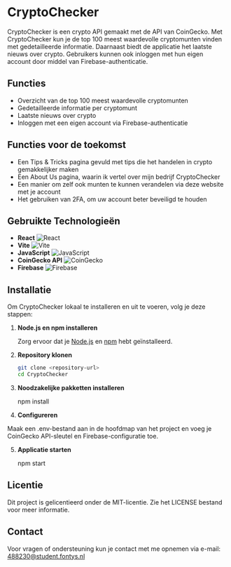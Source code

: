 # CryptoChecker

CryptoChecker is een crypto API gemaakt met de API van CoinGecko. Met CryptoChecker kun je de top 100 meest waardevolle cryptomunten vinden met gedetailleerde informatie. Daarnaast biedt de applicatie het laatste nieuws over crypto. Gebruikers kunnen ook inloggen met hun eigen account door middel van Firebase-authenticatie.

## Functies

- Overzicht van de top 100 meest waardevolle cryptomunten
- Gedetailleerde informatie per cryptomunt
- Laatste nieuws over crypto
- Inloggen met een eigen account via Firebase-authenticatie

## Functies voor de toekomst

- Een Tips & Tricks pagina gevuld met tips die het handelen in crypto gemakkelijker maken
- Een About Us pagina, waarin ik vertel over mijn bedrijf CryptoChecker
- Een manier om zelf ook munten te kunnen verandelen via deze website met je account
- Het gebruiken van 2FA, om uw account beter beveiligd te houden

## Gebruikte Technologieën

- **React** ![React](https://img.shields.io/badge/-React-61DAFB?logo=react&logoColor=white&style=flat-square)
- **Vite** ![Vite](https://img.shields.io/badge/-Vite-646CFF?logo=vite&logoColor=white&style=flat-square)
- **JavaScript** ![JavaScript](https://img.shields.io/badge/-JavaScript-F7DF1E?logo=javascript&logoColor=black&style=flat-square)
- **CoinGecko API** ![CoinGecko](https://img.shields.io/badge/-CoinGecko-000000?logo=coingecko&logoColor=white&style=flat-square)
- **Firebase** ![Firebase](https://img.shields.io/badge/-Firebase-FFCA28?logo=firebase&logoColor=black&style=flat-square)


## Installatie

Om CryptoChecker lokaal te installeren en uit te voeren, volg je deze stappen:

1. **Node.js en npm installeren**

   Zorg ervoor dat je [Node.js](https://nodejs.org/) en [npm](https://www.npmjs.com/) hebt geïnstalleerd.

2. **Repository klonen**

   ```bash
   git clone <repository-url>
   cd CryptoChecker

3. **Noodzakelijke pakketten installeren**

    npm install

4. **Configureren**

Maak een .env-bestand aan in de hoofdmap van het project en voeg je CoinGecko API-sleutel en Firebase-configuratie toe.

5. **Applicatie starten**

    npm start

## Licentie

Dit project is gelicentieerd onder de MIT-licentie. Zie het LICENSE bestand voor meer informatie.

## Contact

Voor vragen of ondersteuning kun je contact met me opnemen via e-mail: 488230@student.fontys.nl